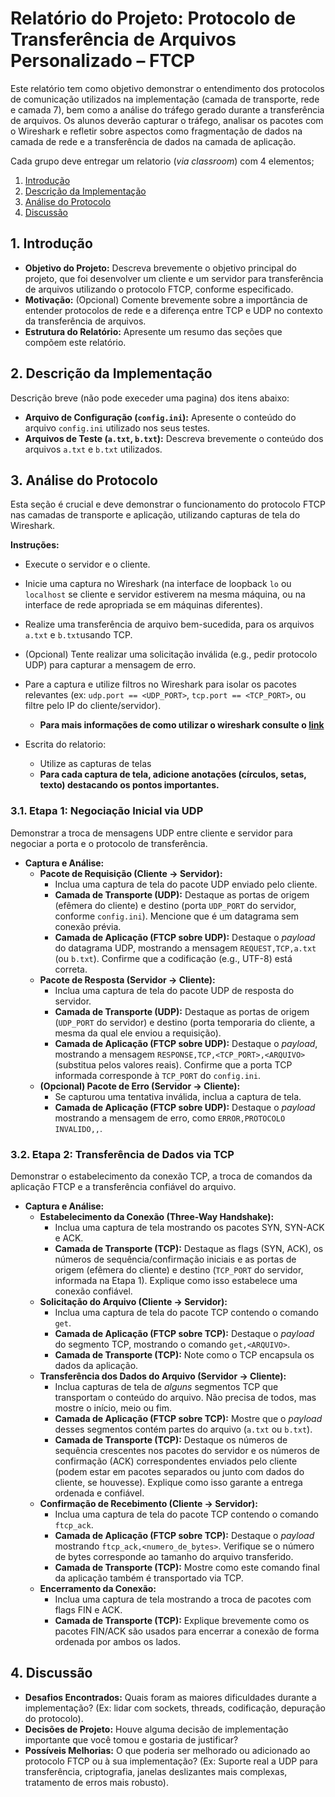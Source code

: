 # Relatório do Projeto: Protocolo de Transferência de Arquivos Personalizado – FTCP

Este relatório tem como objetivo demonstrar o entendimento dos protocolos de comunicação utilizados na implementação (camada de transporte, rede e camada 7), bem como a análise do tráfego gerado durante a transferência de arquivos. Os alunos deverão capturar o tráfego, analisar os pacotes com o Wireshark e refletir sobre aspectos como fragmentação de dados na camada de rede e a transferência de dados na camada de aplicação.

Cada grupo deve entregar um relatorio (*via classroom*) com 4 elementos;

1. [Introdução](#1-introdução)
2. [Descrição da Implementação](#2-descrição-da-implementação)
3. [Análise do Protocolo](#3-análise-do-protocolo)
4. [Discussão](#4-discussão)

## 1. Introdução

*   **Objetivo do Projeto:** Descreva brevemente o objetivo principal do projeto, que foi desenvolver um cliente e um servidor para transferência de arquivos utilizando o protocolo FTCP, conforme especificado.
*   **Motivação:** (Opcional) Comente brevemente sobre a importância de entender protocolos de rede e a diferença entre TCP e UDP no contexto da transferência de arquivos.
*   **Estrutura do Relatório:** Apresente um resumo das seções que compõem este relatório.

## 2. Descrição da Implementação

Descrição breve (não pode execeder uma pagina) dos itens abaixo:

*   **Arquivo de Configuração (`config.ini`):** Apresente o conteúdo do arquivo `config.ini` utilizado nos seus testes.
*   **Arquivos de Teste (`a.txt`, `b.txt`):** Descreva brevemente o conteúdo dos arquivos `a.txt` e `b.txt` utilizados.

## 3. Análise do Protocolo

Esta seção é crucial e deve demonstrar o funcionamento do protocolo FTCP nas camadas de transporte e aplicação, utilizando capturas de tela do Wireshark.

**Instruções:**
*   Execute o servidor e o cliente.
*   Inicie uma captura no Wireshark (na interface de loopback `lo` ou `localhost` se cliente e servidor estiverem na mesma máquina, ou na interface de rede apropriada se em máquinas diferentes).
*   Realize uma transferência de arquivo bem-sucedida, para os arquivos `a.txt` e `b.txt`usando TCP.
*   (Opcional) Tente realizar uma solicitação inválida (e.g., pedir protocolo UDP) para capturar a mensagem de erro.
*   Pare a captura e utilize filtros no Wireshark para isolar os pacotes relevantes (ex: `udp.port == <UDP_PORT>`, `tcp.port == <TCP_PORT>`, ou filtre pelo IP do cliente/servidor).
    *   **Para mais informações de como utilizar o wireshark consulte o [link](./wireshark_tutorial.md)**

* Escrita do relatorio:
  * Utilize as capturas de telas
  *   **Para cada captura de tela, adicione anotações (círculos, setas, texto) destacando os pontos importantes.**

### 3.1. Etapa 1: Negociação Inicial via UDP

Demonstrar a troca de mensagens UDP entre cliente e servidor para negociar a porta e o protocolo de transferência.
*   **Captura e Análise:**
    *   **Pacote de Requisição (Cliente -> Servidor):**
        *   Inclua uma captura de tela do pacote UDP enviado pelo cliente.
        *   **Camada de Transporte (UDP):** Destaque as portas de origem (efêmera do cliente) e destino (porta `UDP_PORT` do servidor, conforme `config.ini`). Mencione que é um datagrama sem conexão prévia.
        *   **Camada de Aplicação (FTCP sobre UDP):** Destaque o *payload* do datagrama UDP, mostrando a mensagem `REQUEST,TCP,a.txt` (ou `b.txt`). Confirme que a codificação (e.g., UTF-8) está correta.
    *   **Pacote de Resposta (Servidor -> Cliente):**
        *   Inclua uma captura de tela do pacote UDP de resposta do servidor.
        *   **Camada de Transporte (UDP):** Destaque as portas de origem (`UDP_PORT` do servidor) e destino (porta temporaria do cliente, a mesma da qual ele enviou a requisição).
        *   **Camada de Aplicação (FTCP sobre UDP):** Destaque o *payload*, mostrando a mensagem `RESPONSE,TCP,<TCP_PORT>,<ARQUIVO>` (substitua pelos valores reais). Confirme que a porta TCP informada corresponde à `TCP_PORT` do `config.ini`.
    *   **(Opcional) Pacote de Erro (Servidor -> Cliente):**
        *   Se capturou uma tentativa inválida, inclua a captura de tela.
        *   **Camada de Aplicação (FTCP sobre UDP):** Destaque o *payload* mostrando a mensagem de erro, como `ERROR,PROTOCOLO INVALIDO,,`.

### 3.2. Etapa 2: Transferência de Dados via TCP

Demonstrar o estabelecimento da conexão TCP, a troca de comandos da aplicação FTCP e a transferência confiável do arquivo.

*   **Captura e Análise:**
    *   **Estabelecimento da Conexão (Three-Way Handshake):**
        *   Inclua uma captura de tela mostrando os pacotes SYN, SYN-ACK e ACK.
        *   **Camada de Transporte (TCP):** Destaque as flags (SYN, ACK), os números de sequência/confirmação iniciais e as portas de origem (efêmera do cliente) e destino (`TCP_PORT` do servidor, informada na Etapa 1). Explique como isso estabelece uma conexão confiável.
    *   **Solicitação do Arquivo (Cliente -> Servidor):**
        *   Inclua uma captura de tela do pacote TCP contendo o comando `get`.
        *   **Camada de Aplicação (FTCP sobre TCP):** Destaque o *payload* do segmento TCP, mostrando o comando `get,<ARQUIVO>`.
        *   **Camada de Transporte (TCP):** Note como o TCP encapsula os dados da aplicação.
    *   **Transferência dos Dados do Arquivo (Servidor -> Cliente):**
        *   Inclua capturas de tela de *alguns* segmentos TCP que transportam o conteúdo do arquivo. Não precisa de todos, mas mostre o início, meio ou fim.
        *   **Camada de Aplicação (FTCP sobre TCP):** Mostre que o *payload* desses segmentos contém partes do arquivo (`a.txt` ou `b.txt`).
        *   **Camada de Transporte (TCP):** Destaque os números de sequência crescentes nos pacotes do servidor e os números de confirmação (ACK) correspondentes enviados pelo cliente (podem estar em pacotes separados ou junto com dados do cliente, se houvesse). Explique como isso garante a entrega ordenada e confiável.
    *   **Confirmação de Recebimento (Cliente -> Servidor):**
        *   Inclua uma captura de tela do pacote TCP contendo o comando `ftcp_ack`.
        *   **Camada de Aplicação (FTCP sobre TCP):** Destaque o *payload* mostrando `ftcp_ack,<numero_de_bytes>`. Verifique se o número de bytes corresponde ao tamanho do arquivo transferido.
        *   **Camada de Transporte (TCP):** Mostre como este comando final da aplicação também é transportado via TCP.
    *   **Encerramento da Conexão:**
        *   Inclua uma captura de tela mostrando a troca de pacotes com flags FIN e ACK.
        *   **Camada de Transporte (TCP):** Explique brevemente como os pacotes FIN/ACK são usados para encerrar a conexão de forma ordenada por ambos os lados.

## 4. Discussão

*   **Desafios Encontrados:** Quais foram as maiores dificuldades durante a implementação? (Ex: lidar com sockets, threads, codificação, depuração do protocolo).
*   **Decisões de Projeto:** Houve alguma decisão de implementação importante que você tomou e gostaria de justificar?
*   **Possíveis Melhorias:** O que poderia ser melhorado ou adicionado ao protocolo FTCP ou à sua implementação? (Ex: Suporte real a UDP para transferência, criptografia, janelas deslizantes mais complexas, tratamento de erros mais robusto).


